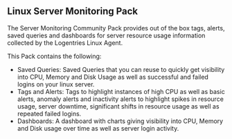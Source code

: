 Linux Server Monitoring Pack
----------------------------

The Server Monitoring Community Pack provides out of the box tags, alerts, saved queries and dashboards for server resource usage information collected by the Logentries Linux Agent.

This Pack contains the following:

* Saved Queries: Saved Queries that you can reuse to quickly get visibility into CPU, Memory and Disk Usage as well as successful and failed logins on your linux server.
* Tags and Alerts: Tags to highlight instances of high CPU as well as basic alerts, anomaly alerts and inactivity alerts to highlight spikes in resource usage, server downtime, significant shifts in resource usage as well as repeated failed logins.
* Dashboards: A dashboard with charts giving visibility into CPU, Memory and Disk usage over time as well as server login activity.
